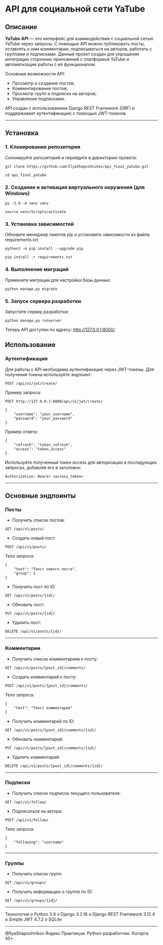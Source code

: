 # API для социальной сети YaTube

## Описание

**YaTube API** — это интерфейс для взаимодействия с социальной сетью YaTube через запросы. С помощью API можно публиковать посты, оставлять к ним комментарии, подписываться на авторов, работать с группами и подписками. Данный проект создан для упрощения интеграции сторонних приложений с платформой YaTube и автоматизации работы с её функционалом.

Основные возможности API:
- Просмотр и создание постов;
- Комментирование постов;
- Просмотр групп и подписка на авторов;
- Управление подписками.

API создан с использованием Django REST Framework (DRF) и поддерживает аутентификацию с помощью JWT-токенов.

---

## Установка

### 1. Клонирование репозитория

Склонируйте репозиторий и перейдите в директорию проекта:

`git clone https://github.com/IlyaShaposhnikov/api_final_yatube.git`

`cd api_final_yatube`
### 2. Создание и активация виртуального окружения (для Windows)

`py -3.9 -m venv venv`

`source venv/Scripts/activate`
### 3. Установка зависимостей
Обновите менеджер пакетов pip и установите зависимости из файла requirements.txt:

`python3 -m pip install --upgrade pip`

`pip install -r requirements.txt`
### 4. Выполнение миграций
Примените миграции для настройки базы данных:

`python manage.py migrate`
### 5. Запуск сервера разработки
Запустите сервер разработки:

`python manage.py runserver`

Теперь API доступен по адресу: <http://127.0.0.1:8000/>

## Использование
### Аутентификация
Для работы с API необходима аутентификация через JWT-токены. Для получения токена используйте эндпоинт:

`POST /api/v1/jwt/create/`

Пример запроса:

`POST http://127.0.0.1:8000/api/v1/jwt/create/`
```
{
    "username": "your_username",
    "password": "your_password"
}
```
Пример ответа:
```
{
    "refresh": "token_refresh",
    "access": "token_access"
}
```
Используйте полученный токен access для авторизации в последующих запросах, добавляя его в заголовок:

`Authorization: Bearer <access_token>`

---

## Основные эндпоинты
### Посты
- Получить список постов:

`GET /api/v1/posts/`

- Создать новый пост:

`POST /api/v1/posts/`

Тело запроса:
```
{
    "text": "Текст нового поста",
    "group": 1
}
```
- Получить пост по ID:

`GET /api/v1/posts/{id}/`

- Обновить пост:

`PUT /api/v1/posts/{id}/`

- Удалить пост:

`DELETE /api/v1/posts/{id}/`


---

### Комментарии
- Получить список комментариев к посту:

`GET /api/v1/posts/{post_id}/comments/`

- Создать комментарий к посту:

`POST /api/v1/posts/{post_id}/comments/`

Тело запроса:
```
{
    "text": "Текст комментария"
}
```
- Получить комментарий по ID:

`GET /api/v1/posts/{post_id}/comments/{id}/`

- Обновить комментарий:

`PUT /api/v1/posts/{post_id}/comments/{id}/`

- Удалить комментарий:

`DELETE /api/v1/posts/{post_id}/comments/{id}/`


---

### Подписки
- Получить список подписок текущего пользователя:

`GET /api/v1/follow/`

- Подписаться на автора:

`POST /api/v1/follow/`

Тело запроса:
```
{
    "following": "username"
}
```

---

### Группы
- Получить список групп:

`GET /api/v1/groups/`

- Получить информацию о группе по ID:

`GET /api/v1/groups/{id}/`

---

Технологии
o	Python 3.9
o	Django 3.2.16
o	Django REST Framework 3.12.4
o	Simple JWT 4.7.2
o	SQLite

---

@IlyaShaposhnikov
Яндекс Практикум. Python-разработчик. Когорта 45+.
